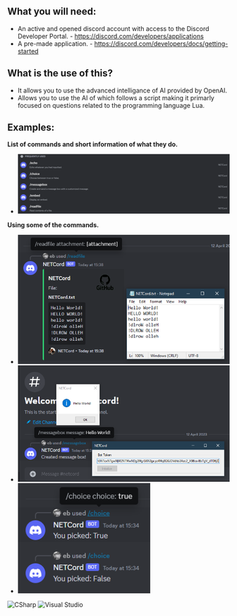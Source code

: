 ## What you will need:
* An active and opened discord account with access to the Discord Developer Portal. - https://discord.com/developers/applications
* A pre-made application. - https://discord.com/developers/docs/getting-started

## What is the use of this?
* It allows you to use the advanced intelligance of AI provided by OpenAI.
* Allows you to use the AI of which follows a script making it primarly focused on questions related to the programming language Lua.

## Examples:
__List of commands and short information of what they do.__
* <img src="https://github.com/eb-06/NETCord/blob/main/Examples/Example_4.png" width="900">

__Using some of the commands.__
* <img src="https://github.com/eb-06/NETCord/blob/main/Examples/Example_1.png" width="500"> 
* <img src="https://github.com/eb-06/NETCord/blob/main/Examples/Example_2.png" width="500">
* <img src="https://github.com/eb-06/NETCord/blob/main/Examples/Example_3.png" width="300">

![CSharp](https://img.shields.io/badge/csharp-1C9623?style=for-the-badge&logo=csharp&logoColor=white)
![Visual Studio](https://img.shields.io/badge/VisualㅤStudio-5E4190?style=for-the-badge&logo=visualstudio&logoColor=white)

